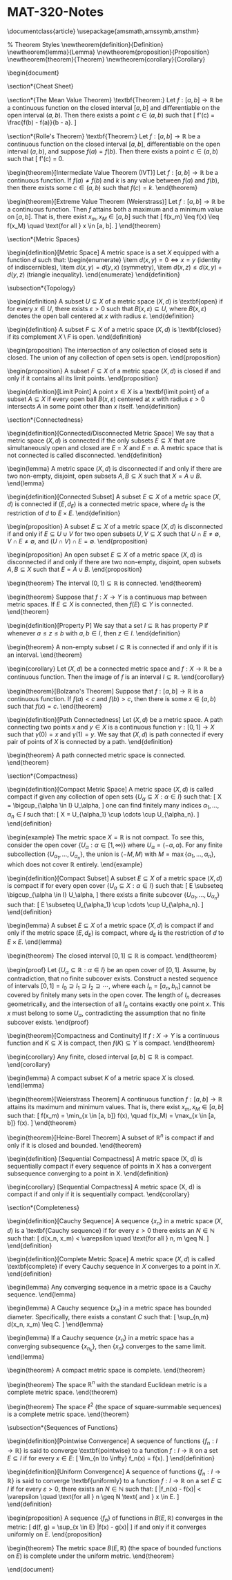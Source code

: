 # MAT-320-Notes

\documentclass{article}
\usepackage{amsmath,amssymb,amsthm}

% Theorem Styles
\newtheorem{definition}{Definition}
\newtheorem{lemma}{Lemma}
\newtheorem{proposition}{Proposition}
\newtheorem{theorem}{Theorem}
\newtheorem{corollary}{Corollary}

\begin{document}

\section*{Cheat Sheet}

\section*{The Mean Value Theorem}
\textbf{Theorem:} Let $f: [a, b] \to \mathbb{R}$ be a continuous function on the closed interval $[a, b]$ and differentiable on the open interval $(a, b)$. Then there exists a point $c \in (a, b)$ such that
\[
f'(c) = \frac{f(b) - f(a)}{b - a}.
\]

\section*{Rolle's Theorem}
\textbf{Theorem:} Let $f: [a, b] \to \mathbb{R}$ be a continuous function on the closed interval $[a, b]$, differentiable on the open interval $(a, b)$, and suppose $f(a) = f(b)$. Then there exists a point $c \in (a, b)$ such that
\[
f'(c) = 0.

\begin{theorem}[Intermediate Value Theorem (IVT)]
Let $f : [a, b] \to \mathbb{R}$ be a continuous function. If $f(a) \neq f(b)$ and $k$ is any value between $f(a)$ and $f(b)$, then there exists some $c \in (a, b)$ such that $f(c) = k$.
\end{theorem}

\begin{theorem}[Extreme Value Theorem (Weierstrass)]
Let $f : [a, b] \to \mathbb{R}$ be a continuous function. Then $f$ attains both a maximum and a minimum value on $[a, b]$. That is, there exist $x_m, x_M \in [a, b]$ such that
\[
    f(x_m) \leq f(x) \leq f(x_M) \quad \text{for all } x \in [a, b].
\]
\end{theorem}

\section*{Metric Spaces}

\begin{definition}[Metric Space]
A metric space is a set $X$ equipped with a function $d$ such that:
\begin{enumerate}
    \item $d(x, y) = 0 \iff x = y$ (identity of indiscernibles),
    \item $d(x, y) = d(y, x)$ (symmetry),
    \item $d(x, z) \leq d(x, y) + d(y, z)$ (triangle inequality).
\end{enumerate}
\end{definition}

\subsection*{Topology}

\begin{definition}
A subset $U \subseteq X$ of a metric space $(X, d)$ is \textbf{open} if for every $x \in U$, there exists $\varepsilon > 0$ such that $B(x, \varepsilon) \subseteq U$, where $B(x, \varepsilon)$ denotes the open ball centered at $x$ with radius $\varepsilon$.
\end{definition}

\begin{definition}
A subset $F \subseteq X$ of a metric space $(X, d)$ is \textbf{closed} if its complement $X \setminus F$ is open.
\end{definition}

\begin{proposition}
The intersection of any collection of closed sets is closed. The union of any collection of open sets is open.
\end{proposition}

\begin{proposition}
A subset $F \subseteq X$ of a metric space $(X, d)$ is closed if and only if it contains all its limit points.
\end{proposition}

\begin{definition}[Limit Point]
A point $x \in X$ is a \textbf{limit point} of a subset $A \subseteq X$ if every open ball $B(x, \varepsilon)$ centered at $x$ with radius $\varepsilon > 0$ intersects $A$ in some point other than $x$ itself.
\end{definition}

\section*{Connectedness}

\begin{definition}[Connected/Disconnected Metric Space]
We say that a metric space $(X, d)$ is connected if the only subsets $E \subseteq X$ that are simultaneously open and closed are $E = X$ and $E = \emptyset$. A metric space that is not connected is called disconnected.
\end{definition}

\begin{lemma}
A metric space $(X, d)$ is disconnected if and only if there are two non-empty, disjoint, open subsets $A, B \subseteq X$ such that $X = A \cup B$.
\end{lemma}

\begin{definition}[Connected Subset]
A subset $E \subseteq X$ of a metric space $(X, d)$ is connected if $(E, d_E)$ is a connected metric space, where $d_E$ is the restriction of $d$ to $E \times E$.
\end{definition}

\begin{proposition}
A subset $E \subseteq X$ of a metric space $(X, d)$ is disconnected if and only if $E \subseteq U \cup V$ for two open subsets $U, V \subseteq X$ such that $U \cap E \neq \emptyset$, $V \cap E \neq \emptyset$, and $(U \cap V) \cap E = \emptyset$.
\end{proposition}

\begin{proposition}
An open subset $E \subseteq X$ of a metric space $(X, d)$ is disconnected if and only if there are two non-empty, disjoint, open subsets $A, B \subseteq X$ such that $E = A \cup B$.
\end{proposition}

\begin{theorem}
The interval $(0, 1) \subseteq \mathbb{R}$ is connected.
\end{theorem}

\begin{theorem}
Suppose that $f : X \to Y$ is a continuous map between metric spaces. If $E \subseteq X$ is connected, then $f(E) \subseteq Y$ is connected.
\end{theorem}

\begin{definition}[Property P]
We say that a set $I \subseteq \mathbb{R}$ has property $P$ if whenever $a \leq z \leq b$ with $a, b \in I$, then $z \in I$.
\end{definition}

\begin{theorem}
A non-empty subset $I \subseteq \mathbb{R}$ is connected if and only if it is an interval.
\end{theorem}

\begin{corollary}
Let $(X, d)$ be a connected metric space and $f : X \to \mathbb{R}$ be a continuous function. Then the image of $f$ is an interval $I \subseteq \mathbb{R}$.
\end{corollary}

\begin{theorem}[Bolzano's Theorem]
Suppose that $f : [a, b] \to \mathbb{R}$ is a continuous function. If $f(a) < c$ and $f(b) > c$, then there is some $x \in (a, b)$ such that $f(x) = c$.
\end{theorem}

\begin{definition}[Path Connectedness]
Let $(X, d)$ be a metric space. A path connecting two points $x$ and $y \in X$ is a continuous function $\gamma : [0, 1] \to X$ such that $\gamma(0) = x$ and $\gamma(1) = y$. We say that $(X, d)$ is path connected if every pair of points of $X$ is connected by a path.
\end{definition}

\begin{theorem}
A path connected metric space is connected.
\end{theorem}

\section*{Compactness}

\begin{definition}[Compact Metric Space]
A metric space $(X, d)$ is called compact if given any collection of open sets $\{U_\alpha \subseteq X : \alpha \in I\}$ such that:
\[
X = \bigcup_{\alpha \in I} U_\alpha,
\]
one can find finitely many indices $\alpha_1, \ldots, \alpha_n \in I$ such that:
\[
X = U_{\alpha_1} \cup \cdots \cup U_{\alpha_n}.
\]
\end{definition}

\begin{example}
The metric space $X = \mathbb{R}$ is not compact. To see this, consider the open cover $\{U_\alpha : \alpha \in [1, \infty)\}$ where $U_\alpha = (-\alpha, \alpha)$. For any finite subcollection $\{U_{\alpha_1}, \ldots, U_{\alpha_n}\}$, the union is $(-M, M)$ with $M = \max\{\alpha_1, \ldots, \alpha_n\}$, which does not cover $\mathbb{R}$ entirely.
\end{example}

\begin{definition}[Compact Subset]
A subset $E \subseteq X$ of a metric space $(X, d)$ is compact if for every open cover $\{U_\alpha \subseteq X : \alpha \in I\}$ such that:
\[
E \subseteq \bigcup_{\alpha \in I} U_\alpha,
\]
there exists a finite subcover $\{U_{\alpha_1}, \ldots, U_{\alpha_n}\}$ such that:
\[
E \subseteq U_{\alpha_1} \cup \cdots \cup U_{\alpha_n}.
\]
\end{definition}

\begin{lemma}
A subset $E \subseteq X$ of a metric space $(X, d)$ is compact if and only if the metric space $(E, d_E)$ is compact, where $d_E$ is the restriction of $d$ to $E \times E$.
\end{lemma}

\begin{theorem}
The closed interval $[0, 1] \subseteq \mathbb{R}$ is compact.
\end{theorem}

\begin{proof}
Let $\{U_\alpha \subseteq \mathbb{R} : \alpha \in I\}$ be an open cover of $[0, 1]$. Assume, by contradiction, that no finite subcover exists. Construct a nested sequence of intervals $[0, 1] = I_0 \supseteq I_1 \supseteq I_2 \supseteq \cdots$, where each $I_n = [a_n, b_n]$ cannot be covered by finitely many sets in the open cover. The length of $I_n$ decreases geometrically, and the intersection of all $I_n$ contains exactly one point $x$. This $x$ must belong to some $U_\alpha$, contradicting the assumption that no finite subcover exists.
\end{proof}

\begin{theorem}[Compactness and Continuity]
If $f : X \to Y$ is a continuous function and $K \subseteq X$ is compact, then $f(K) \subseteq Y$ is compact.
\end{theorem}

\begin{corollary}
Any finite, closed interval $[a, b] \subseteq \mathbb{R}$ is compact.
\end{corollary}

\begin{lemma}
A compact subset $K$ of a metric space $X$ is closed.
\end{lemma}

\begin{theorem}[Weierstrass Theorem]
A continuous function $f : [a, b] \to \mathbb{R}$ attains its maximum and minimum values. That is, there exist $x_m, x_M \in [a, b]$ such that:
\[
f(x_m) = \min_{x \in [a, b]} f(x), \quad f(x_M) = \max_{x \in [a, b]} f(x).
\]
\end{theorem}

\begin{theorem}[Heine-Borel Theorem]
A subset of $\mathbb{R}^n$ is compact if and only if it is closed and bounded.
\end{theorem}

\begin{definition} [Sequential Compactness]
A metric space (X, d) is sequentially compact if every sequence of points in X has a convergent subsequence converging to a point in X.
\end{definition}

\begin{corollary} [Sequential Compactness]
A metric space (X, d) is compact if and only if it is sequentially compact.
\end{corollary}

\section*{Completeness}

\begin{definition}[Cauchy Sequence]
A sequence $\{x_n\}$ in a metric space $(X, d)$ is a \textbf{Cauchy sequence} if for every $\varepsilon > 0$ there exists an $N \in \mathbb{N}$ such that:
\[
d(x_n, x_m) < \varepsilon \quad \text{for all } n, m \geq N.
\]
\end{definition}

\begin{definition}[Complete Metric Space]
A metric space $(X, d)$ is called \textbf{complete} if every Cauchy sequence in $X$ converges to a point in $X$.
\end{definition}

\begin{lemma}
Any converging sequence in a metric space is a Cauchy sequence.
\end{lemma}

\begin{lemma}
A Cauchy sequence $\{x_n\}$ in a metric space has bounded diameter. Specifically, there exists a constant $C$ such that:
\[
\sup_{n,m} d(x_n, x_m) \leq C.
\]
\end{lemma}

\begin{lemma}
If a Cauchy sequence $\{x_n\}$ in a metric space has a converging subsequence $\{x_{n_k}\}$, then $\{x_n\}$ converges to the same limit.
\end{lemma}

\begin{theorem}
A compact metric space is complete.
\end{theorem}

\begin{theorem}
The space $\mathbb{R}^n$ with the standard Euclidean metric is a complete metric space.
\end{theorem}

\begin{theorem}
The space $\ell^2$ (the space of square-summable sequences) is a complete metric space.
\end{theorem}

\subsection*{Sequences of Functions}

\begin{definition}[Pointwise Convergence]
A sequence of functions $\{f_n : I \to \mathbb{R}\}$ is said to converge \textbf{pointwise} to a function $f : I \to \mathbb{R}$ on a set $E \subseteq I$ if for every $x \in E$:
\[
\lim_{n \to \infty} f_n(x) = f(x).
\]
\end{definition}

\begin{definition}[Uniform Convergence]
A sequence of functions $\{f_n : I \to \mathbb{R}\}$ is said to converge \textbf{uniformly} to a function $f : I \to \mathbb{R}$ on a set $E \subseteq I$ if for every $\varepsilon > 0$, there exists an $N \in \mathbb{N}$ such that:
\[
|f_n(x) - f(x)| < \varepsilon \quad \text{for all } n \geq N \text{ and } x \in E.
\]
\end{definition}

\begin{proposition}
A sequence $\{f_n\}$ of functions in $B(E, \mathbb{R})$ converges in the metric:
\[
d(f, g) = \sup_{x \in E} |f(x) - g(x)|
\]
if and only if it converges uniformly on $E$.
\end{proposition}

\begin{theorem}
The metric space $B(E, \mathbb{R})$ (the space of bounded functions on $E$) is complete under the uniform metric.
\end{theorem}


\end{document}
